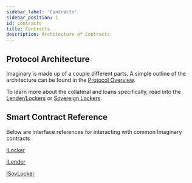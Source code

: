 ```yaml
---
sidebar_label: 'Contracts'
sidebar_position: 1
id: contracts
title: Contracts
description: Architecture of Contracts
---
```


## Protocol Architecture
Imaginary is made up of a couple different parts. A simple outline of the architecture can be found in the [Protocol Overview](./architecture/protocol-overview.md).

To learn more about the collateral and loans specifically, read into the [Lender/Lockers](./architecture/lenderlockers.md) or [Sovereign Lockers](./architecture/sovereignlocker.md).

## Smart Contract Reference
Below are interface references for interacting with common Imaginary contracts

[ILocker](./reference/ilocker.md)

[ILender](./reference/ilender.md)

[ISovLocker](./reference/isovlocker.md)